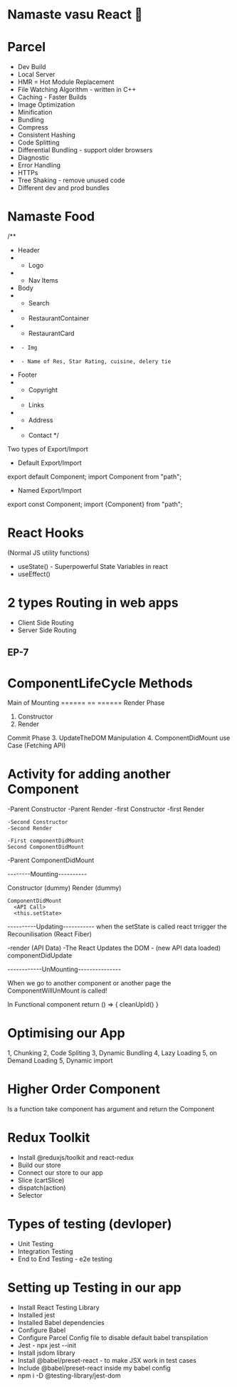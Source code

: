 # Namaste vasu React 🚀


# Parcel
- Dev Build
- Local Server
- HMR = Hot Module Replacement
- File Watching Algorithm - written in C++
- Caching - Faster Builds
- Image Optimization
- Minification
- Bundling
- Compress
- Consistent Hashing
- Code Splitting
- Differential Bundling - support older browsers
- Diagnostic
- Error Handling
- HTTPs
- Tree Shaking - remove unused code
- Different dev and prod bundles



# Namaste Food


/**
 * Header
 *  - Logo
 *  - Nav Items
 * Body
 *  - Search
 *  - RestaurantContainer
 *    - RestaurantCard
 *      - Img
 *      - Name of Res, Star Rating, cuisine, delery tie
 * Footer
 *  - Copyright
 *  - Links
 *  - Address
 *  - Contact
 */



 Two types of Export/Import


- Default Export/Import

export default Component;
import Component from "path";


- Named Export/Import

export const Component;
import {Component} from "path";


# React Hooks
 (Normal JS utility functions)
- useState() - Superpowerful State Variables in react
- useEffect()



#  2 types Routing in web apps
 - Client Side Routing
 - Server Side Routing


EP-7
----
 # ComponentLifeCycle Methods

Main of Mounting 
====== == ======
Render Phase
1. Constructor
2. Render

Commit Phase
3. UpdateTheDOM Manipulation
4. ComponentDidMount use Case (Fetching API)


# Activity for adding another Component

  -Parent Constructor
  -Parent Render
    -first Constructor
    -first Render

    -Second Constructor
    -Second Render

    -First componentDidMount
    Second ComponentDidMount

  -Parent ComponentDidMount


--------Mounting----------

Constructor (dummy)
Render (dummy)
    <HTML Dummy>

    ComponentDidMount
      <API Call>
      <this.setState>

----------Updating-----------
when the setState is called react trrigger the Recounilisation (React Fiber)

-render (API Data)
-The React Updates the DOM
   -<HTML> (new API data loaded)
   componentDidUpdate 

------------UnMounting---------------

When we go to another component or another page the ComponentWillUnMount is called!

In Functional component
return () => {
  cleanUpId()
}


# Optimising our App
 1, Chunking
 2, Code Spliting
 3, Dynamic Bundling
 4, Lazy Loading
 5, on Demand Loading
 5, Dynamic import


# Higher Order Component
 Is a function take component has argument and return the Component
  
 # Redux Toolkit
  - Install @reduxjs/toolkit and react-redux
  - Build our store
  - Connect our store to our app
  - Slice (cartSlice)
  - dispatch(action)
  - Selector


# Types of testing (devloper)
 - Unit Testing
 - Integration Testing
 - End to End Testing - e2e testing

# Setting up Testing in our app
 - Install React Testing Library
 - Installed jest
 - Installed Babel dependencies
 - Configure Babel 
 - Configure Parcel Config file to disable default babel transpilation 
 - Jest  - npx jest --init
 - Install jsdom library
 - Install @babel/preset-react - to make JSX work in test cases
 - Include @babel/preset-react inside my babel config
 - npm i -D @testing-library/jest-dom
 


